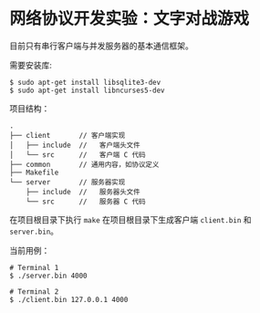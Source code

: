 # 网络协议开发实验：文字对战游戏

目前只有串行客户端与并发服务器的基本通信框架。

需要安装库:

```
$ sudo apt-get install libsqlite3-dev
$ sudo apt-get install libncurses5-dev
```

项目结构：

```
.
├── client       // 客户端实现
│   ├── include  //   客户端头文件
│   └── src      //   客户端 C 代码
├── common       // 通用内容，如协议定义
├── Makefile
└── server       // 服务器实现
    ├── include  //   服务器头文件
    └── src      //   服务器 C 代码
```

在项目根目录下执行 `make` 在项目根目录下生成客户端 `client.bin` 和 `server.bin`。

当前用例：

```
# Terminal 1
$ ./server.bin 4000

# Terminal 2
$ ./client.bin 127.0.0.1 4000
```
